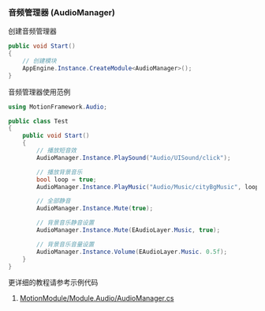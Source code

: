 ### 音频管理器 (AudioManager)

创建音频管理器
```C#
public void Start()
{
	// 创建模块
	AppEngine.Instance.CreateModule<AudioManager>();
}
```

音频管理器使用范例
```C#
using MotionFramework.Audio;

public class Test
{
	public void Start()
	{
		// 播放短音效
		AudioManager.Instance.PlaySound("Audio/UISound/click");

		// 播放背景音乐
		bool loop = true;
		AudioManager.Instance.PlayMusic("Audio/Music/cityBgMusic", loop);

		// 全部静音
		AudioManager.Instance.Mute(true);

		// 背景音乐静音设置
		AudioManager.Instance.Mute(EAudioLayer.Music, true);

		// 背景音乐音量设置
		AudioManager.Instance.Volume(EAudioLayer.Music. 0.5f);
	}
}
```

更详细的教程请参考示例代码
1. [MotionModule/Module.Audio/AudioManager.cs](https://github.com/gmhevinci/MotionFramework/blob/master/Assets/MotionFramework/Scripts/Runtime/MotionModule/Module.Audio/AudioManager.cs)